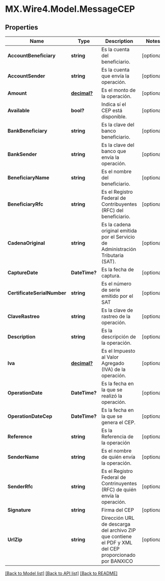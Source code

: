 # MX.Wire4.Model.MessageCEP
## Properties

Name | Type | Description | Notes
------------ | ------------- | ------------- | -------------
**AccountBeneficiary** | **string** | Es la cuenta del beneficiario. | [optional] 
**AccountSender** | **string** | Es la cuenta que envía la operación. | [optional] 
**Amount** | [**decimal?**](BigDecimal.md) | Es el monto de la operación. | [optional] 
**Available** | **bool?** | Indica sí el CEP está disponible. | [optional] 
**BankBeneficiary** | **string** | Es la clave del banco beneficiario. | [optional] 
**BankSender** | **string** | Es la clave del banco que envía la operación. | [optional] 
**BeneficiaryName** | **string** | Es el nombre del beneficiario. | [optional] 
**BeneficiaryRfc** | **string** | Es el Registro Federal de Contribuyentes (RFC) del beneficiario. | [optional] 
**CadenaOriginal** | **string** | Es la cadena original emitida por el Servicio de Administración Tributaria (SAT). | [optional] 
**CaptureDate** | **DateTime?** | Es la fecha de captura. | [optional] 
**CertificateSerialNumber** | **string** | Es el número de serie emitido por el SAT | [optional] 
**ClaveRastreo** | **string** | Es la clave de rastreo de la operación. | [optional] 
**Description** | **string** | Es la descripción de la operación. | [optional] 
**Iva** | [**decimal?**](BigDecimal.md) | Es el Impuesto al Valor Agregado (IVA) de la operación. | [optional] 
**OperationDate** | **DateTime?** | Es la fecha en la que se realizó la operación. | [optional] 
**OperationDateCep** | **DateTime?** | Es la fecha en la que se genera el CEP. | [optional] 
**Reference** | **string** | Es la Referencia de la operación | [optional] 
**SenderName** | **string** | Es el nombre de quién envía la operación. | [optional] 
**SenderRfc** | **string** | Es el Registro Federal de Contrinuyentes (RFC) de quién envía la operación. | [optional] 
**Signature** | **string** | Firma del CEP | [optional] 
**UrlZip** | **string** | Dirección URL de descarga del archivo ZIP que contiene el PDF y XML del CEP proporcionado por BANXICO | [optional] 

[[Back to Model list]](../README.md#documentation-for-models) [[Back to API list]](../README.md#documentation-for-api-endpoints) [[Back to README]](../README.md)

